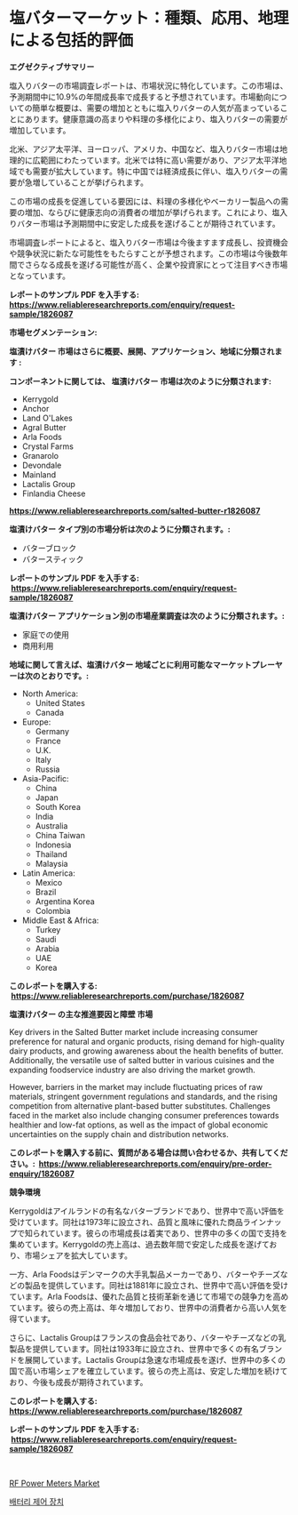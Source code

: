 <p><h1>塩バターマーケット：種類、応用、地理による包括的評価</h1></p><p><strong>エグゼクティブサマリー</strong></p>
<p><p>塩入りバターの市場調査レポートは、市場状況に特化しています。この市場は、予測期間中に10.9%の年間成長率で成長すると予想されています。市場動向についての簡単な概要は、需要の増加とともに塩入りバターの人気が高まっていることにあります。健康意識の高まりや料理の多様化により、塩入りバターの需要が増加しています。</p><p>北米、アジア太平洋、ヨーロッパ、アメリカ、中国など、塩入りバター市場は地理的に広範囲にわたっています。北米では特に高い需要があり、アジア太平洋地域でも需要が拡大しています。特に中国では経済成長に伴い、塩入りバターの需要が急増していることが挙げられます。</p><p>この市場の成長を促進している要因には、料理の多様化やベーカリー製品への需要の増加、ならびに健康志向の消費者の増加が挙げられます。これにより、塩入りバター市場は予測期間中に安定した成長を遂げることが期待されています。</p><p>市場調査レポートによると、塩入りバター市場は今後ますます成長し、投資機会や競争状況に新たな可能性をもたらすことが予想されます。この市場は今後数年間でさらなる成長を遂げる可能性が高く、企業や投資家にとって注目すべき市場となっています。</p></p>
<p><strong>レポートのサンプル PDF を入手する: <a href="https://www.reliableresearchreports.com/enquiry/request-sample/1826087">https://www.reliableresearchreports.com/enquiry/request-sample/1826087</a></strong></p>
<p><strong>市場セグメンテーション:</strong></p>
<p><strong> 塩漬けバター 市場はさらに概要、展開、アプリケーション、地域に分類されます :</strong></p>
<p><strong>コンポーネントに関しては、 塩漬けバター 市場は次のように分類されます: &nbsp;</strong></p>
<p><ul><li>Kerrygold</li><li>Anchor</li><li>Land O'Lakes</li><li>Agral Butter</li><li>Arla Foods</li><li>Crystal Farms</li><li>Granarolo</li><li>Devondale</li><li>Mainland</li><li>Lactalis Group</li><li>Finlandia Cheese</li></ul></p>
<p><strong><a href="https://www.reliableresearchreports.com/salted-butter-r1826087">https://www.reliableresearchreports.com/salted-butter-r1826087</a></strong></p>
<p><strong> 塩漬けバター タイプ別の市場分析は次のように分類されます。:</strong></p>
<p><ul><li>バターブロック</li><li>バタースティック</li></ul></p>
<p><strong>レポートのサンプル PDF を入手する: &nbsp;<a href="https://www.reliableresearchreports.com/enquiry/request-sample/1826087">https://www.reliableresearchreports.com/enquiry/request-sample/1826087</a></strong></p>
<p><strong> 塩漬けバター アプリケーション別の市場産業調査は次のように分類されます。:</strong></p>
<p><ul><li>家庭での使用</li><li>商用利用</li></ul></p>
<p><strong>地域に関して言えば、塩漬けバター 地域ごとに利用可能なマーケットプレーヤーは次のとおりです。:</strong></p>
<p><ul>
    <li>
        North America:
        <ul>
            <li>United States</li>
            <li>Canada</li>
        </ul>
    </li>
    <li>
        Europe:
        <ul>
            <li>Germany</li>
            <li>France</li>
            <li>U.K.</li>
            <li>Italy</li>
            <li>Russia</li>
        </ul>
    </li>
    <li>
        Asia-Pacific:
        <ul>
            <li>China</li>
            <li>Japan</li>
            <li>South Korea</li>
            <li>India</li>
            <li>Australia</li>
            <li>China Taiwan</li>
            <li>Indonesia</li>
            <li>Thailand</li>
            <li>Malaysia</li>
        </ul>
    </li>
    <li>
        Latin America:
        <ul>
            <li>Mexico</li>
            <li>Brazil</li>
            <li>Argentina Korea</li>
            <li>Colombia</li>
        </ul>
    </li>
    <li>
        Middle East & Africa:
        <ul>
            <li>Turkey</li>
            <li>Saudi</li>
            <li>Arabia</li>
            <li>UAE</li>
            <li>Korea</li>
        </ul>
    </li>
    </ul></p>
<p><strong>このレポートを購入する: &nbsp;<a href="https://www.reliableresearchreports.com/purchase/1826087">https://www.reliableresearchreports.com/purchase/1826087</a></strong></p>
<p><strong>塩漬けバター の主な推進要因と障壁 市場</strong></p>
<p><p>Key drivers in the Salted Butter market include increasing consumer preference for natural and organic products, rising demand for high-quality dairy products, and growing awareness about the health benefits of butter. Additionally, the versatile use of salted butter in various cuisines and the expanding foodservice industry are also driving the market growth.</p><p>However, barriers in the market may include fluctuating prices of raw materials, stringent government regulations and standards, and the rising competition from alternative plant-based butter substitutes. Challenges faced in the market also include changing consumer preferences towards healthier and low-fat options, as well as the impact of global economic uncertainties on the supply chain and distribution networks.</p></p>
<p><strong>このレポートを購入する前に、質問がある場合は問い合わせるか、共有してください。:&nbsp; <a href="https://www.reliableresearchreports.com/enquiry/pre-order-enquiry/1826087">https://www.reliableresearchreports.com/enquiry/pre-order-enquiry/1826087</a></strong></p>
<p><strong>競争環境</strong></p>
<p><p>Kerrygoldはアイルランドの有名なバターブランドであり、世界中で高い評価を受けています。同社は1973年に設立され、品質と風味に優れた商品ラインナップで知られています。彼らの市場成長は着実であり、世界中の多くの国で支持を集めています。Kerrygoldの売上高は、過去数年間で安定した成長を遂げており、市場シェアを拡大しています。</p><p>一方、Arla Foodsはデンマークの大手乳製品メーカーであり、バターやチーズなどの製品を提供しています。同社は1881年に設立され、世界中で高い評価を受けています。Arla Foodsは、優れた品質と技術革新を通じて市場での競争力を高めています。彼らの売上高は、年々増加しており、世界中の消費者から高い人気を得ています。</p><p>さらに、Lactalis Groupはフランスの食品会社であり、バターやチーズなどの乳製品を提供しています。同社は1933年に設立され、世界中で多くの有名ブランドを展開しています。Lactalis Groupは急速な市場成長を遂げ、世界中の多くの国で高い市場シェアを確立しています。彼らの売上高は、安定した増加を続けており、今後も成長が期待されています。</p></p>
<p><strong>このレポートを購入する: &nbsp; <a href="https://www.reliableresearchreports.com/purchase/1826087">https://www.reliableresearchreports.com/purchase/1826087</a></strong></p>
<p><strong>レポートのサンプル PDF を入手する: &nbsp;<a href="https://www.reliableresearchreports.com/enquiry/request-sample/1826087">https://www.reliableresearchreports.com/enquiry/request-sample/1826087</a></strong><strong></strong></p>
<p>&nbsp;</p>
<p><p><a href="https://github.com/AKSHATREPORTPRIME/Market-Research-Report-List-4/blob/main/rf-power-meters-market.md">RF Power Meters Market</a></p><p><a href="https://github.com/rsg307664904/Market-Research-Report-List-1/blob/main/943199540876.md">배터리 제어 장치</a></p></p>